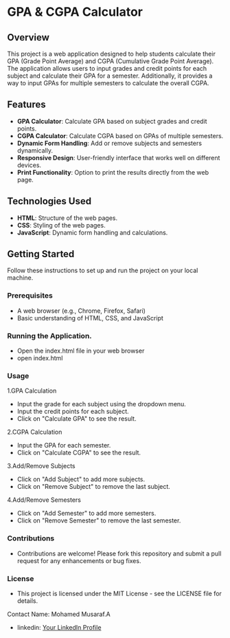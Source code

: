 # GPA & CGPA Calculator

## Overview
This project is a web application designed to help students calculate their GPA (Grade Point Average) and CGPA (Cumulative Grade Point Average). The application allows users to input grades and credit points for each subject and calculate their GPA for a semester. Additionally, it provides a way to input GPAs for multiple semesters to calculate the overall CGPA.

## Features
- **GPA Calculator**: Calculate GPA based on subject grades and credit points.
- **CGPA Calculator**: Calculate CGPA based on GPAs of multiple semesters.
- **Dynamic Form Handling**: Add or remove subjects and semesters dynamically.
- **Responsive Design**: User-friendly interface that works well on different devices.
- **Print Functionality**: Option to print the results directly from the web page.

## Technologies Used
- **HTML**: Structure of the web pages.
- **CSS**: Styling of the web pages.
- **JavaScript**: Dynamic form handling and calculations.

## Getting Started
Follow these instructions to set up and run the project on your local machine.

### Prerequisites
- A web browser (e.g., Chrome, Firefox, Safari)
- Basic understanding of HTML, CSS, and JavaScript

### Running the Application.
- Open the index.html file in your web browser
- open index.html

### Usage
1.GPA Calculation
 - Input the grade for each subject using the dropdown menu.
 - Input the credit points for each subject.
 - Click on "Calculate GPA" to see the result.
   
2.CGPA Calculation
 - Input the GPA for each semester.
 - Click on "Calculate CGPA" to see the result.
   
3.Add/Remove Subjects
 - Click on "Add Subject" to add more subjects.
 - Click on "Remove Subject" to remove the last subject.

4.Add/Remove Semesters

 - Click on "Add Semester" to add more semesters.
 - Click on "Remove Semester" to remove the last semester.

### Contributions
 - Contributions are welcome! Please fork this repository and submit a pull request for any enhancements or bug fixes.

### License
 - This project is licensed under the MIT License - see the LICENSE file for details.

Contact
Name: Mohamed Musaraf.A
- linkedin: [Your LinkedIn Profile](www.linkedin.com/in/mohamed-musaraf-180877244)
